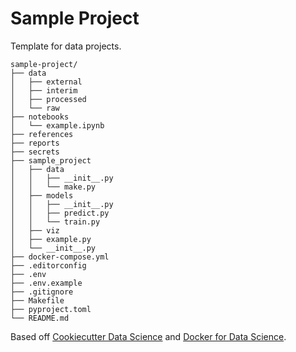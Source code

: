 # Sample Project
Template for data projects.
```
sample-project/
├── data
│   ├── external
│   ├── interim
│   ├── processed
│   └── raw
├── notebooks
│   └── example.ipynb
├── references
├── reports
├── secrets
├── sample_project
│   ├── data
│   │   ├── __init__.py
│   │   └── make.py
│   ├── models
│   │   ├── __init__.py
│   │   ├── predict.py
│   │   └── train.py
│   ├── viz
│   ├── example.py
│   └── __init__.py
├── docker-compose.yml
├── .editorconfig
├── .env
├── .env.example
├── .gitignore
├── Makefile
├── pyproject.toml
└── README.md
```
Based off [Cookiecutter Data Science](https://drivendata.github.io/cookiecutter-data-science/) and [Docker for Data Science](https://dl.acm.org/citation.cfm?id=3152672).

